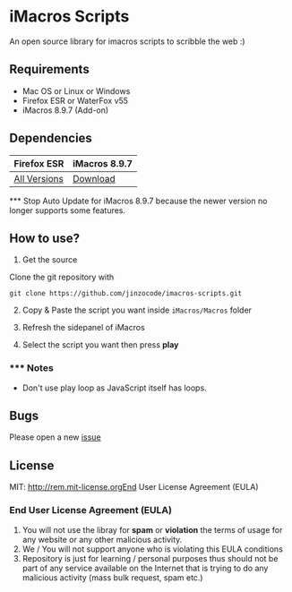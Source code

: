 # iMacros Scripts


An open source library for imacros scripts to scribble the web :)

## Requirements
- Mac OS or Linux or Windows
- Firefox ESR or WaterFox v55
- iMacros 8.9.7 (Add-on)


## Dependencies
Firefox ESR| iMacros 8.9.7
------|------
[All Versions](https://www.mozilla.org/en-US/firefox/organizations/) | [Download](https://addons.mozilla.org/firefox/downloads/file/428670/type:attachment/imacros_for_firefox-8.9.7-fx.xpi?src=version-history)

*** Stop Auto Update for iMacros 8.9.7 because the newer version no longer supports some features.

## How to use?

1. Get the source

Clone the git repository with
```
git clone https://github.com/jinzocode/imacros-scripts.git
```

2. Copy & Paste the script you want inside ``iMacros/Macros`` folder

3. Refresh the sidepanel of iMacros

4. Select the script you want then press **play**

### *** Notes

- Don't use play loop as JavaScript itself has loops.
## Bugs
Please open a new [issue](https://github.com/jinzocode/imacros-scripts/issues/new)
## License
MIT: http://rem.mit-license.orgEnd User License Agreement (EULA)
### End User License Agreement (EULA)
1. You will not use the libray for **spam** or **violation** the terms of usage for any website or any other malicious activity.
2. We / You will not support anyone who is violating this EULA conditions
3. Repository is just for learning / personal purposes thus should not be part of any service available on the Internet that is trying to do any malicious activity (mass bulk request, spam etc.)

